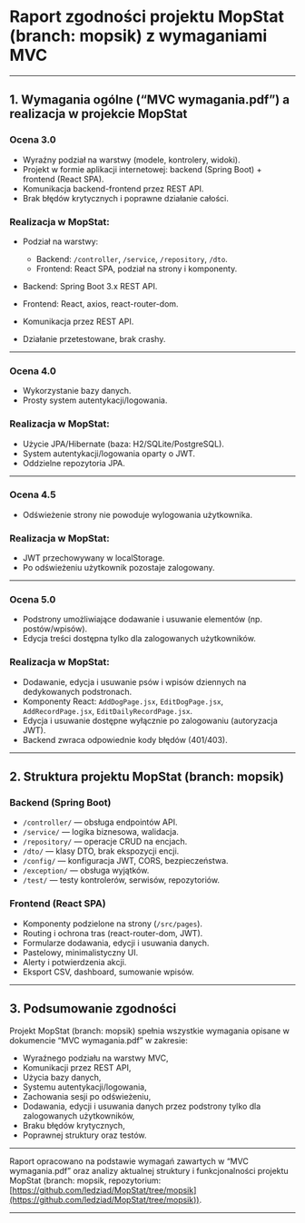 
# **Raport zgodności projektu MopStat (branch: mopsik) z wymaganiami MVC**

---

## **1. Wymagania ogólne (“MVC wymagania.pdf”) a realizacja w projekcie MopStat**

### **Ocena 3.0**

* Wyraźny podział na warstwy (modele, kontrolery, widoki).
* Projekt w formie aplikacji internetowej: backend (Spring Boot) + frontend (React SPA).
* Komunikacja backend-frontend przez REST API.
* Brak błędów krytycznych i poprawne działanie całości.

### **Realizacja w MopStat:**

* Podział na warstwy:

  * Backend: `/controller`, `/service`, `/repository`, `/dto`.
  * Frontend: React SPA, podział na strony i komponenty.
* Backend: Spring Boot 3.x REST API.
* Frontend: React, axios, react-router-dom.
* Komunikacja przez REST API.
* Działanie przetestowane, brak crashy.

---

### **Ocena 4.0**

* Wykorzystanie bazy danych.
* Prosty system autentykacji/logowania.

### **Realizacja w MopStat:**

* Użycie JPA/Hibernate (baza: H2/SQLite/PostgreSQL).
* System autentykacji/logowania oparty o JWT.
* Oddzielne repozytoria JPA.

---

### **Ocena 4.5**

* Odświeżenie strony nie powoduje wylogowania użytkownika.

### **Realizacja w MopStat:**

* JWT przechowywany w localStorage.
* Po odświeżeniu użytkownik pozostaje zalogowany.

---

### **Ocena 5.0**

* Podstrony umożliwiające dodawanie i usuwanie elementów (np. postów/wpisów).
* Edycja treści dostępna tylko dla zalogowanych użytkowników.

### **Realizacja w MopStat:**

* Dodawanie, edycja i usuwanie psów i wpisów dziennych na dedykowanych podstronach.
* Komponenty React: `AddDogPage.jsx`, `EditDogPage.jsx`, `AddRecordPage.jsx`, `EditDailyRecordPage.jsx`.
* Edycja i usuwanie dostępne wyłącznie po zalogowaniu (autoryzacja JWT).
* Backend zwraca odpowiednie kody błędów (401/403).

---

## **2. Struktura projektu MopStat (branch: mopsik)**

### **Backend (Spring Boot)**

* `/controller/` — obsługa endpointów API.
* `/service/` — logika biznesowa, walidacja.
* `/repository/` — operacje CRUD na encjach.
* `/dto/` — klasy DTO, brak ekspozycji encji.
* `/config/` — konfiguracja JWT, CORS, bezpieczeństwa.
* `/exception/` — obsługa wyjątków.
* `/test/` — testy kontrolerów, serwisów, repozytoriów.

### **Frontend (React SPA)**

* Komponenty podzielone na strony (`/src/pages`).
* Routing i ochrona tras (react-router-dom, JWT).
* Formularze dodawania, edycji i usuwania danych.
* Pastelowy, minimalistyczny UI.
* Alerty i potwierdzenia akcji.
* Eksport CSV, dashboard, sumowanie wpisów.

---

## **3. Podsumowanie zgodności**

Projekt MopStat (branch: mopsik) spełnia wszystkie wymagania opisane w dokumencie “MVC wymagania.pdf” w zakresie:

* Wyraźnego podziału na warstwy MVC,
* Komunikacji przez REST API,
* Użycia bazy danych,
* Systemu autentykacji/logowania,
* Zachowania sesji po odświeżeniu,
* Dodawania, edycji i usuwania danych przez podstrony tylko dla zalogowanych użytkowników,
* Braku błędów krytycznych,
* Poprawnej struktury oraz testów.

---

Raport opracowano na podstawie wymagań zawartych w “MVC wymagania.pdf” oraz analizy aktualnej struktury i funkcjonalności projektu MopStat (branch: mopsik, repozytorium: [https://github.com/ledziad/MopStat/tree/mopsik](https://github.com/ledziad/MopStat/tree/mopsik)).

---
